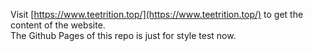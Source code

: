 Visit [https://www.teetrition.top/](https://www.teetrition.top/) to get the content of the website.  
The Github Pages of this repo is just for style test now.